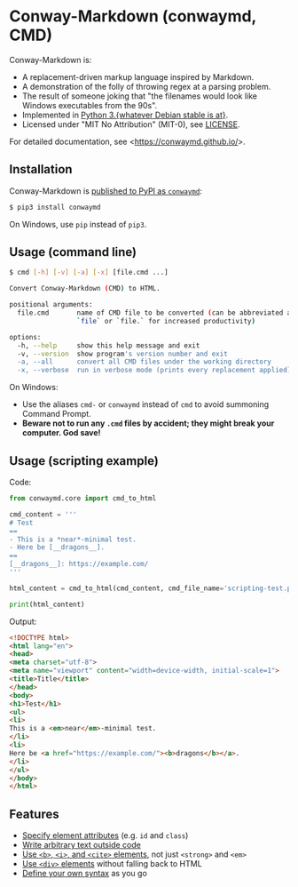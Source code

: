 # Conway-Markdown (conwaymd, CMD)

Conway-Markdown is:

- A replacement-driven markup language inspired by Markdown.
- A demonstration of the folly of throwing regex at a parsing problem.
- The result of someone joking that "the filenames would look like Windows executables from the 90s".
- Implemented in [Python 3.{whatever Debian stable is at}][python3].
- Licensed under "MIT No Attribution" (MIT-0), see [LICENSE].

For detailed documentation, see <<https://conwaymd.github.io/>>.

[python3]: https://packages.debian.org/stable/python3
[LICENSE]: LICENSE


## Installation

Conway-Markdown is [published to PyPI as `conwaymd`][pypi]:

```bash
$ pip3 install conwaymd
```

On Windows, use `pip` instead of `pip3`.

[pypi]: https://pypi.org/project/conwaymd/


## Usage (command line)

```bash
$ cmd [-h] [-v] [-a] [-x] [file.cmd ...]

Convert Conway-Markdown (CMD) to HTML.

positional arguments:
  file.cmd       name of CMD file to be converted (can be abbreviated as
                 `file` or `file.` for increased productivity)

options:
  -h, --help     show this help message and exit
  -v, --version  show program's version number and exit
  -a, --all      convert all CMD files under the working directory
  -x, --verbose  run in verbose mode (prints every replacement applied)
```

On Windows:
- Use the aliases `cmd-` or `conwaymd` instead of `cmd` to avoid summoning Command Prompt.
- **Beware not to run any `.cmd` files by accident; they might break your computer. God save!**


## Usage (scripting example)

Code:

```python
from conwaymd.core import cmd_to_html

cmd_content = '''
# Test
==
- This is a *near*-minimal test.
- Here be [__dragons__].
==
[__dragons__]: https://example.com/
'''

html_content = cmd_to_html(cmd_content, cmd_file_name='scripting-test.py')

print(html_content)
```

Output:

```html
<!DOCTYPE html>
<html lang="en">
<head>
<meta charset="utf-8">
<meta name="viewport" content="width=device-width, initial-scale=1">
<title>Title</title>
</head>
<body>
<h1>Test</h1>
<ul>
<li>
This is a <em>near</em>-minimal test.
</li>
<li>
Here be <a href="https://example.com/"><b>dragons</b></a>.
</li>
</ul>
</body>
</html>
```


## Features

- [Specify element attributes] (e.g. `id` and `class`)
- [Write arbitrary text outside code]
- [Use `<b>`, `<i>`, and `<cite>` elements], not just `<strong>` and `<em>`
- [Use `<div>` elements] without falling back to HTML
- [Define your own syntax] as you go

[Specify element attributes]:
  https://conwaymd.github.io/#cmd-attribute-specifications
[Write arbitrary text outside code]:
  https://conwaymd.github.io/#literals
[Use `<b>`, `<i>`, and `<cite>` elements]:
  https://conwaymd.github.io/#inline-semantics
[Use `<div>` elements]:
  https://conwaymd.github.io/#divisions
[Define your own syntax]:
  https://conwaymd.github.io/#replacement-rule-syntax
